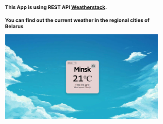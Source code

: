 ### This App is using REST API [Weatherstack](https://weatherstack.com/).

### You can find out the current weather in the regional cities of Belarus

![Screen](https://github.com/siarheichura/images/blob/master/weatherApp.png)
